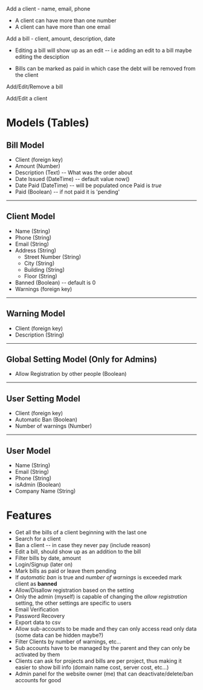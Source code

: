 Add a client - name, email, phone

- A client can have more than one number
- A client can have more than one email

Add a bill - client, amount, description, date

- Editing a bill will show up as an edit -- i.e adding an edit to a bill maybe editing the desciption

- Bills can be marked as paid in which case the debt will be removed from the client

Add/Edit/Remove a bill

Add/Edit a client

# Models (Tables)

## Bill Model

- Client (foreign key)
- Amount (Number)
- Description (Text) -- What was the order about
- Date Issued (DateTime) -- default value now()
- Date Paid (DateTime) -- will be populated once Paid is _true_
- Paid (Boolean) -- if not paid it is 'pending'

---

## Client Model

- Name (String)
- Phone (String)
- Email (String)
- Address (String)
  - Street Number (String)
  - City (String)
  - Building (String)
  - Floor (String)
- Banned (Boolean) -- default is 0
- Warnings (foreign key)

---

## Warning Model

- Client (foreign key)
- Description (String)

---

## Global Setting Model (Only for **Admins**)

- Allow Registration by other people (Boolean)

---

## User Setting Model

- Client (foreign key)
- Automatic Ban (Boolean)
- Number of warnings (Number)

---

## User Model

- Name (String)
- Email (String)
- Phone (String)
- isAdmin (Boolean)
- Company Name (String)

# Features

- Get all the bills of a client beginning with the last one
- Search for a client
- Ban a client -- in case they never pay (include reason)
- Edit a bill, should show up as an addition to the bill
- Filter bills by date, amount
- Login/Signup (later on)
- Mark bills as paid or leave them pending
- If _automatic ban_ is true and _number of warnings_ is exceeded mark client as **banned**
- Allow/Disallow registration based on the setting
- Only the admin (myself) is capable of changing the _allow registration_ setting, the other settings are specific to users
- Email Verification
- Password Recovery
- Export data to csv
- Allow sub-accounts to be made and they can only access read only data (some data can be hidden maybe?)
- Filter Clients by number of warnings, etc...
- Sub accounts have to be managed by the parent and they can only be activated by them
- Clients can ask for projects and bills are per project, thus making it easier to show bill info (domain name cost, server cost, etc...)
- Admin panel for the website owner (me) that can deactivate/delete/ban accounts for good
